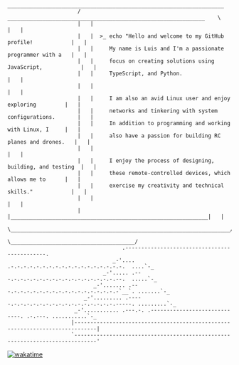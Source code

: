 ```
                        ____________________________________________________________________
                      /    ______________________________________________________________    \
                      |   |                                                              |   |
                      |   |  >_ echo "Hello and welcome to my GitHub profile!            |   |
                      |   |     My name is Luis and I'm a passionate programmer with a   |   |
                      |   |     focus on creating solutions using JavaScript,            |   |
                      |   |     TypeScript, and Python.                                  |   |
                      |   |                                                              |   |
                      |   |     I am also an avid Linux user and enjoy exploring         |   |
                      |   |     networks and tinkering with system configurations.       |   |
                      |   |     In addition to programming and working with Linux, I     |   |
                      |   |     also have a passion for building RC planes and drones.   |   |
                      |   |                                                              |   |
                      |   |     I enjoy the process of designing, building, and testing  |   |
                      |   |     these remote-controlled devices, which allows me to      |   |
                      |   |     exercise my creativity and technical skills."            |   |
                      |   |                                                              |   |
                      |   |______________________________________________________________|   |
                       \_____________________________________________________________________/
                                       \_______________________________________/
                                    .---------------------------------------------.
                                 _-'.... .-.-.-.-.-.-.-.-.-.-.-.-.-.-.-.-.-.-.  ....`-_
                              _-'..... .---.-.-.-.-.-.-.-.-.-.-.-.-.-.-.-.-.--.  .....`-_
                           _-'....... .---.-.-.-.-.-.-.-.-.-.-.-.-.-.-.-.-.-`__`. .......`-_
                        _-'......... .-----.-.-.-.-.-.-.-.-.-.-.-.-.-.-.-.-.-----. .........`-_
                     _-'........... .---.-. .-----------------------------. .-.---. ...........`-_  
                    |-----------------------------------------------------------------------------|
                    `-----------------------------------------------------------------------------'

```
[![wakatime](https://wakatime.com/badge/user/18b9494b-e4a1-4ef6-b414-f5ca7dd16ca3.svg)](https://wakatime.com/@18b9494b-e4a1-4ef6-b414-f5ca7dd16ca3)
<!--
**suarezluis/suarezluis** is a ✨ _special_ ✨ repository because its `README.md` (this file) appears on your GitHub profile.

Here are some ideas to get you started:

- 🔭 I’m currently working on ...
- 🌱 I’m currently learning ...
- 👯 I’m looking to collaborate on ...
- 🤔 I’m looking for help with ...
- 💬 Ask me about ...
- 📫 How to reach me: ...
- 😄 Pronouns: ...
- ⚡ Fun fact: ...
-->
